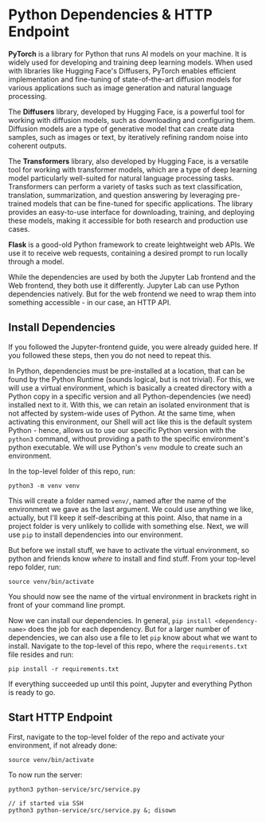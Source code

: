 # Python Dependencies & HTTP Endpoint

**PyTorch** is a library for Python that runs AI models on your machine. It is widely used for developing and training deep learning models. When used with libraries like Hugging Face's Diffusers, PyTorch enables efficient implementation and fine-tuning of state-of-the-art diffusion models for various applications such as image generation and natural language processing.

The **Diffusers** library, developed by Hugging Face, is a powerful tool for working with diffusion models, such as downloading and configuring them. Diffusion models are a type of generative model that can create data samples, such as images or text, by iteratively refining random noise into coherent outputs.

The **Transformers** library, also developed by Hugging Face, is a versatile tool for working with transformer models, which are a type of deep learning model particularly well-suited for natural language processing tasks. Transformers can perform a variety of tasks such as text classification, translation, summarization, and question answering by leveraging pre-trained models that can be fine-tuned for specific applications. The library provides an easy-to-use interface for downloading, training, and deploying these models, making it accessible for both research and production use cases.

**Flask** is a good-old Python framework to create leightweight web APIs. We use it to receive web requests, containing a desired prompt to run locally through a model.

While the dependencies are used by both the Jupyter Lab frontend and the Web frontend, they both use it differently. Jupyter Lab can use Python dependencies natively. But for the web frontend we need to wrap them into something accessible - in our case, an HTTP API.

## Install Dependencies

If you followed the Jupyter-frontend guide, you were already guided here. If you followed these steps, then you do not need to repeat this.

In Python, dependencies must be pre-installed at a location, that can be found by the Python Runtime (sounds logical, but is not trivial). For this, we will use a virtual environment, which is basically a created directory with a Python copy in a specific version and all Python-dependencies (we need) installed next to it. With this, we can retain an isolated environment that is not affected by system-wide uses of Python. At the same time, when activating this environment, our Shell will act like this is the default system Python - hence, allows us to use our specific Python version with the `python3` command, without providing a path to the specific environment's python executable. We will use Python's `venv` module to create such an environment.

In the top-level folder of this repo, run:
```
python3 -m venv venv
```

This will create a folder named `venv/`, named after the name of the environment we gave as the last argument. We could use anything we like, actually, but I'll keep it self-describing at this point. Also, that name in a project folder is very unlikely to collide with something else. Next, we will use `pip` to install dependencies into our environment.

But before we install stuff, we have to activate the virtual environment, so python and friends know *where* to install and find stuff. From your top-level repo folder, run:
```
source venv/bin/activate
```
You should now see the name of the virtual environment in brackets right in front of your command line prompt.

Now we can install our dependencies. In general, `pip install <dependency-name>` does the job for each dependency. But for a larger number of dependencies, we can also use a file to let `pip` know about what we want to install. Navigate to the top-level of this repo, where the `requirements.txt` file resides and run:
```
pip install -r requirements.txt 
```
If everything succeeded up until this point, Jupyter and everything Python is ready to go.

## Start HTTP Endpoint

First, navigate to the top-level folder of the repo and activate your environment, if not already done:
```
source venv/bin/activate
```

To now run the server:
```
python3 python-service/src/service.py

// if started via SSH
python3 python-service/src/service.py &; disown
```
